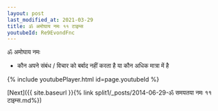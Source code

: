 ```yaml
---
layout: post
last_modified_at: 2021-03-29
title: ॐ अमोघाय नमः ११ टाइम्स
youtubeId: Re9EvondFnc
---
```

 
 
 ॐ अमोघाय नमः  
 
 -  कौन अपने संबंध / विचार को बर्बाद नहीं करता है या कौन अधिक मात्रा में है 
 
  
 
  
 
 
 
 
 
 


{% include youtubePlayer.html id=page.youtubeId %}
 
[Next]({{ site.baseurl }}{% link  split1/_posts/2014-06-29-ॐ समयतया नमः ११ टाइम्स.md%})
 
